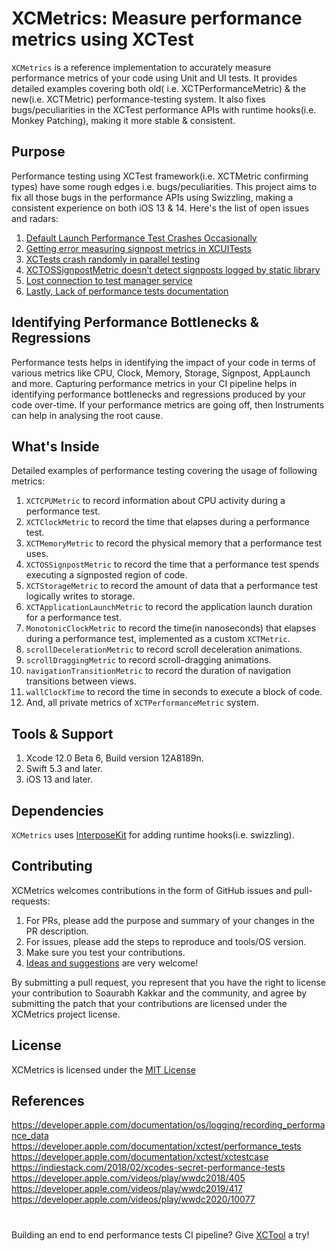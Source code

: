 XCMetrics: Measure performance metrics using XCTest
======================================

```XCMetrics``` is a reference implementation to accurately measure performance metrics of your code using Unit and UI tests. It provides detailed examples covering both old( i.e. XCTPerformanceMetric) & the new(i.e. XCTMetric) performance-testing system. It also fixes bugs/peculiarities in the XCTest performance APIs with runtime hooks(i.e. Monkey Patching), making it more stable & consistent.

## Purpose
Performance testing using XCTest framework(i.e. XCTMetric confirming types) have some rough edges i.e. bugs/peculiarities. This project aims to fix all those bugs in the performance APIs using Swizzling, making a consistent experience on both iOS 13 & 14. Here's the list of open issues and radars:
1. [Default Launch Performance Test Crashes Occasionally](http://openradar.appspot.com/radar?id=4976981179367424) 
2. [Getting error measuring signpost metrics in XCUITests](https://developer.apple.com/forums/thread/130576)
3. [XCTests crash randomly in parallel testing](https://developer.apple.com/forums/thread/125536)
4. [XCTOSSignpostMetric doesn’t detect signposts logged by static library](https://developer.apple.com/forums/thread/127458)
5. [Lost connection to test manager service](https://openradar.appspot.com/24224991)
6. [Lastly, Lack of performance tests documentation](https://developer.apple.com/forums/thread/132060)

##  Identifying Performance Bottlenecks & Regressions
Performance tests helps in identifying the impact of your code in terms of various metrics like CPU, Clock, Memory, Storage, Signpost, AppLaunch and more. Capturing performance metrics in your CI pipeline helps in identifying performance bottlenecks and regressions produced by your code over-time. If your performance metrics are going off, then Instruments can help in analysing the root cause.

## What's Inside
Detailed examples of performance testing covering the usage of following metrics:<br/>
1.  ```XCTCPUMetric``` to record information about CPU activity during a performance test.
2.  ```XCTClockMetric``` to record the time that elapses during a performance test.
3.  ```XCTMemoryMetric``` to record the physical memory that a performance test uses.
4.  ```XCTOSSignpostMetric``` to record the time that a performance test spends executing a signposted region of code.
5.  ```XCTStorageMetric``` to record the amount of data that a performance test logically writes to storage.
6.  ```XCTApplicationLaunchMetric``` to record the application launch duration for a performance test.
7.  ```MonotonicClockMetric``` to record the time(in nanoseconds) that elapses during a performance test, implemented as a custom ```XCTMetric```.
8.  ```scrollDecelerationMetric``` to record scroll deceleration animations.
9.  ```scrollDraggingMetric``` to record scroll-dragging animations.
10.  ```navigationTransitionMetric``` to record the duration of navigation transitions between views.
11.  ```wallClockTime``` to record the time in seconds to execute a block of code.
12.  And, all private metrics of ```XCTPerformanceMetric``` system.

## Tools & Support
1.  Xcode 12.0 Beta 6, Build version 12A8189n.
2.  Swift 5.3 and later.
3.  iOS 13 and later.

## Dependencies
```XCMetrics``` uses [InterposeKit](https://github.com/steipete/InterposeKit) for adding runtime hooks(i.e. swizzling).

## Contributing
XCMetrics welcomes contributions in the form of GitHub issues and pull-requests: <br/>
1.  For PRs, please add the purpose and summary of your changes in the PR description.<br/>
2.  For issues, please add the steps to reproduce and tools/OS version.<br/>
3.  Make sure you test your contributions.<br/>
4.  [Ideas and suggestions](https://twitter.com/soaurabh) are very welcome!

By submitting a pull request, you represent that you have the right to license your contribution to Soaurabh Kakkar and the community, and agree by submitting the patch that your contributions are licensed under the XCMetrics project license.

## License
XCMetrics is licensed under the [MIT License](LICENSE.md)

## References
https://developer.apple.com/documentation/os/logging/recording_performance_data<br/>
https://developer.apple.com/documentation/xctest/performance_tests<br/>
https://developer.apple.com/documentation/xctest/xctestcase<br/>
https://indiestack.com/2018/02/xcodes-secret-performance-tests<br/>
https://developer.apple.com/videos/play/wwdc2018/405<br/>
https://developer.apple.com/videos/play/wwdc2019/417<br/>
https://developer.apple.com/videos/play/wwdc2020/10077
#
Building an end to end performance tests CI pipeline? Give [XCTool](https://github.com/SoaurabhK/XCTool) a try!
